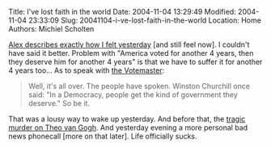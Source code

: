 Title: I've lost faith in the world
Date: 2004-11-04 13:29:49
Modified: 2004-11-04 23:33:09
Slug: 20041104-i-ve-lost-faith-in-the-world
Location: Home
Authors: Michiel Scholten

<p><a href="http://www.alextreme.org/drupal/?q=node/view/279">Alex describes exactly how I felt yesterday</a> [and still feel now]. I couldn't have said it better. Problem with "America voted for another 4 years, then they deserve him for another 4 years" is that we have to suffer it for another 4 years too... As to speak with <a href="http://www.electoral-vote.com/">the Votemaster</a>:</p>

<blockquote><p class="quote">Well, it's all over. The people have spoken. Winston Churchill once said: "In a Democracy, people get the kind of government they deserve." So be it.</p></blockquote>

<p>That was a lousy way to wake up yesterday. And before that, the <a href="index.php?rantid=200">tragic murder on Theo van Gogh</a>. And yesterday evening a more personal bad news phonecall [more on that later]. Life officially sucks.</p>
